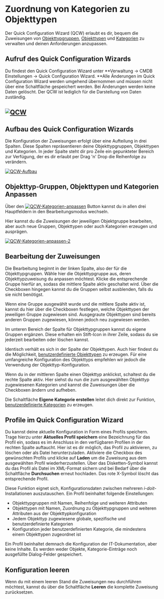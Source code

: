 # Zuordnung von Kategorien zu Objekttypen

Der Quick Configuration Wizard (QCW) erlaubt es dir, bequem die Zuweisungen von [Objekttypgruppen](../glossar.md), [Objekttypen](../glossar.md) und [Kategorien](../glossar.md) zu verwalten und deinen Anforderungen anzupassen.

Aufruf des Quick Configuration Wizards
--------------------------------------

Du findest den Quick Configuration Wizard unter **Verwaltung → CMDB Einstellungen → Quick Configuration Wizard. **Alle Änderungen im Quick Configuration Wizard werden umgehend übernommen und müssen nicht über eine Schaltfläche gespeichert werden. Bei Änderungen werden keine Daten gelöscht. Der QCW ist lediglich für die Darstellung von Daten zuständig.

[![QCW](../assets/images/de/grundlagen/zuordnung-von-kategorien-zu-objekttypen/1-zko.png)](../assets/images/de/grundlagen/zuordnung-von-kategorien-zu-objekttypen/1-zko.png)
------------------------------------------------------------------------------------------------------------

Aufbau des Quick Configuration Wizards
--------------------------------------

Die Konfiguration der Zuweisungen erfolgt über eine Aufteilung in drei Spalten. Diese Spalten repräsentieren deine Objekttypgruppen, Objekttypen und Kategorien. In jeder Spalte steht dir pro Zeile ein gepunkteter Bereich zur Verfügung, der es dir erlaubt per Drag 'n' Drop die Reihenfolge zu verändern.

[![QCW-Aufbau](../assets/images/de/grundlagen/zuordnung-von-kategorien-zu-objekttypen/2-zko.png)](../assets/images/de/grundlagen/zuordnung-von-kategorien-zu-objekttypen/2-zko.png)

Objekttyp-Gruppen, Objekttypen und Kategorien Anpassen
------------------------------------------------------

Über den [![QCW-Kategorien-anpassen](../assets/images/de/grundlagen/zuordnung-von-kategorien-zu-objekttypen/3-zko.png)](../assets/images/de/grundlagen/zuordnung-von-kategorien-zu-objekttypen/3-zko.png) Button kannst du in allen drei Hauptfeldern in den Bearbeitungsmodus wechseln.

Hier kannst du die Zuweisungen der jeweiligen Objektgruppe bearbeiten, aber auch neue Gruppen, Objekttypen oder auch Kategorien erzeugen und ausprägen.

[![QCW-Kategorien-anpassen-2](../assets/images/de/grundlagen/zuordnung-von-kategorien-zu-objekttypen/4-zko.png)](../assets/images/de/grundlagen/zuordnung-von-kategorien-zu-objekttypen/4-zko.png)

Bearbeitung der Zuweisungen
---------------------------

Die Bearbeitung beginnt in der linken Spalte, also der für die Objekttypgruppen. Wähle hier die Objekttypgruppe aus, deren Objekttypzuweisung du anpassen möchtest. Klicke die entsprechende Gruppe hierfür an, sodass die mittlere Spalte aktiv geschaltet wird. Über die Checkboxen hingegen kannst du die Gruppen selbst ausblenden, falls du sie nicht benötigst.

Wenn eine Gruppe ausgewählt wurde und die mittlere Spalte aktiv ist, kannst du hier über die Checkboxen festlegen, welche Objekttypen der jeweiligen Gruppe zugewiesen sind. Ausgegraute Objekttypen sind bereits anderen Gruppen zugewiesen, können jedoch neu zugewiesen werden.

Im unteren Bereich der Spalte für Objekttypgruppen kannst du eigene Gruppen ergänzen. Diese erhalten ein Stift-Icon in ihrer Zeile, sodass du sie jederzeit bearbeiten oder löschen kannst.

Identisch verhält es sich in der Spalte der Objekttypen. Auch hier findest du die Möglichkeit, [benutzerdefinierte Objekttypen](benutzerdefinierte-objekttypen.md) zu erzeugen. Für eine umfangreiche Konfiguration des Objekttyps empfehlen wir jedoch die Verwendung der Objekttyp-Konfiguration.

Wenn du in der mittleren Spalte einen Objekttyp anklickst, schaltest du die rechte Spalte aktiv. Hier siehst du nun die zum ausgewählten Objekttyp zugewiesenen Kategorien und kannst die Zuweisungen über die Checkboxen ändern und aufheben.

Die Schaltfläche **Eigene Kategorie erstellen** leitet dich direkt zur Funktion, [benutzerdefinierte Kategorien](benutzerdefinierte-kategorien.md) zu erzeugen.

Profile im Quick Configuration Wizard
-------------------------------------

Du kannst deine aktuelle Konfiguration in Form eines Profils speichern. Trage hierzu unter **Aktuelles Profil speichern** eine Bezeichnung für das Profil ein, sodass es im Anschluss in den verfügbaren Profilen in der rechten Spalte auftaucht. Hier ist es dir möglich, das Profil zu aktivieren, zu löschen oder als Datei herunterzuladen. Aktiviere die Checkbox des gewünschten Profils und klicke auf **Laden** um die Zuweisung aus dem ausgewählten Profil wiederherzustellen. Über das Disketten-Symbol kannst du das Profil als Datei im XML-Format sichern und bei Bedarf über die Schaltfläche **Durchsuchen** erneut hochladen. Das rote X-Symbol löscht das entsprechende Profil.

Diese Funktion eignet sich, Konfigurationsdaten zwischen mehreren _i-doit_\-Installationen auszutauschen. Ein Profil beinhaltet folgende Einstellungen:

*   Objekttypgruppen mit Namen, Reihenfolge und weiteren Attributen
*   Objekttypen mit Namen, Zuordnung zu Objekttypgruppen und weiteren Attributen aus der Objekttypkonfiguration
*   Jedem Objekttyp zugewiesene globale, spezifische und benutzerdefinierte Kategorien
*   Konfiguration jeder benutzerdefinierten Kategorie, die mindestens einem Objekttypen zugeordnet ist

Ein Profil beinhaltet demnach die Konfiguration der IT-Dokumentation, aber keine Inhalte. Es werden weder Objekte, Kategorie-Einträge noch ausgefüllte Dialog-Felder gespeichert.

Konfiguration leeren
--------------------

Wenn du mit einem leeren Stand die Zuweisungen neu durchführen möchtest, kannst du über die Schaltfläche **Leeren** die komplette Zuweisung zurücksetzen.
